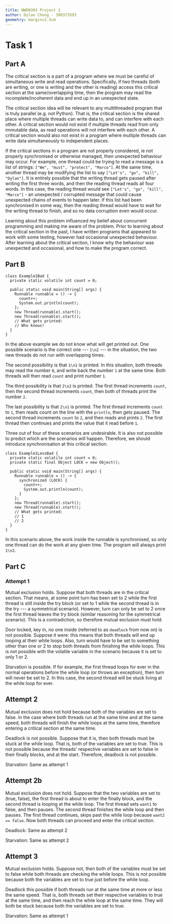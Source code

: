 ```yaml
---
title: NWEN303 Project 1
author: Dylan Chong - 300373593
geometry: margin=2.5cm
---
```


# Task 1

## Part A

The critical section is a part of a program where we must be careful of
simultaneous write and read operations. Specifically, if two threads (both are
writing, or one is writing and the other is reading) access this critical
section at the same/overlapping time, then the program may read the
incomplete/incoherent data and end up in an unexpected state.

The critical section idea will be relevant to any multithreaded program that is
truly parallel (e.g. not Python). That is, the critical section is the shared
place where multiple threads can write data to, and can interfere with each
other. A critical section would not exist if multiple threads read from only
immutable data, as read operations will not interfere with each other. A
critical section would also not exist in a program where  multiple threads can
write data simultaneously to independent places.

If the critical sections in a program are not properly considered, ie not
properly synchronised or otherwise managed, then unexpected behaviour may occur.
For example, one thread could be trying to read a message is a list of strings:
`["We", "must", "protect", "Marco"]`. At the same time, another thread may be
modifying the list to say `["Let's", "go", "kill", "Dylan"]`. It is entirely
possible that the writing thread gets paused after writing the first three
words, and then the reading thread reads all four words. In this case, the
reading thread would see `["Let's", "go", "kill", "Marco"]` - an unexpected /
corrupted message that could cause unexpected chains of events to happen later.
If this list had been synchronised in some way, then the reading thread would
have to wait for the writing thread to finish, and so no data corruption even
would occur.

Learning about this problem influenced my belief about concurrent programming
and making me aware of the problem. Prior to learning about the critical section
in the past, I have written programs that appeared to work with some testing,
however had occasional unexpected behaviour. After learning about the critical
section, I know why the behaviour was unexpected and occasional, and how to make
the program correct.

## Part B

    class Example1Bad {
      private static volatile int count = 0;

      public static void main(String[] args) {
        Runnable runnable = () -> {
          count++;
          System.out.println(count);
        };
        new Thread(runnable).start();
        new Thread(runnable).start();
        // What gets printed:
        // Who knows!
      }
    }

In the above example we do not know what will get printed out. One possible
scenario is the correct one --- `1\n2` --- in the situation, the two new threads
do not run with overlapping times. 

The second possibility is that `1\n1` is printed. In this situation, both
threads may read the number `0`, and write back the number `1` at the same time.
Both threads will then read `count` and print number `1`.

The third possibility is that `2\n2` is printed. The first thread increments
`count`, then the second thread increments `count`, then both of threads print
the number `2`.

The last possibility is that `2\n1` is printed. The first thread increments
`count` to `1`, then reads count on the line with the `println`, then gets
paused. The second thread increments `count` to `2`, and then reads and prints
`2`. The first thread then continues and prints the value that it read before
`1`.

Three out of four of these scenarios are undesirable. It is also not possible to
predict which are the scenarios will happen. Therefore, we should introduce
synchronisation at this critical section.

    class Example1LessBad {
      private static volatile int count = 0;
      private static final Object LOCK = new Object();

      public static void main(String[] args) {
        Runnable runnable = () -> {
          synchronized (LOCK) {
            count++;
            System.out.println(count);
          }
        };
        new Thread(runnable).start();
        new Thread(runnable).start();
        // What gets printed:
        // 1
        // 2
      }
    }

In this scenario above, the work inside the runnable is synchronised, so only
one thread can do the work at any given time. The program will always print
`1\n2`.

## Part C

### Attempt 1

Mutual exclusion holds. Suppose that both threads are in the critical section.
That means, at some point turn has been set to 2 while the first thread is
still inside the try block (or set to 1 while the second thread is in the try
--- a symmetrical scenario). However, turn can only be set to 2 once the first
thread leaves the try block (similar reasoning for the symmetrical scenario).
This is a contradiction, so therefore mutual exclusion must hold.

Door locked, key in, no one inside (referred to as `deadlock` from now on) is
not possible. Suppose it were: this means that both threads will end up looping
at their while loops. Also, turn would have to be set to something other than
one or 2 to stop both threads from finishing the while loops. This is not
possible with the volatile variable in the scenario because it is set to only 1
or 2.

Starvation is possible. If for example, the first thread loops for ever in the
normal operations before the while loop (or throws an exception), then turn
will never be set to 2. In this case, the second thread will be stuck living at
the while loop for ever.

## Attempt 2

Mutual exclusion does not hold because both of the variables are set to false.
In the case where both threads run at the same time and at the same speed, both
threads will finish the while loops at the same time, therefore entering a
critical section at the same time.

Deadlock is not possible. Suppose that it is, then both threads must be stuck
at the while loop. That is, both of the variables are set to true. This is not
possible because the threads' respective variables are set to false in their
finally blocks, and at the start. Therefore, deadlock is not possible.

Starvation: Same as attempt 1

## Attempt 2b

Mutual exclusion does not hold. Suppose that the two variables are set to
(true, false), the first thread is about to enter the finally block, and the
second thread is looping at the while loop. The first thread sets `want1` to
false, and then pauses. The second thread finishes the while loop and then
pauses. The first thread continues, skips past the while loop because `want2 ==
false`. Now both threads can proceed and enter the critical section.

Deadlock: Same as attempt 2

Starvation: Same as attempt 2

## Attempt 3

Mutual exclusion holds. Suppose not, then both of the variables must be set to
false while both threads are checking the while loops. This is not possible
because both the variables are set to true just before the while loop.

Deadlock this possible if both threads run at the same time at more or less the
same speed. That is, both threads set their respective variables to true at the
same time, and then reach the while loop at the same time. They will both be
stuck because both the variables are set to true.

Starvation: Same as attempt 1
